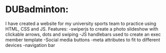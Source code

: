 # DUBadminton:
I have created a website for my university sports team to practice using HTML, CSS and JS.
Features:
-swiperjs to create a photo slideshow with clickable arrows, dots and swiping
-JS handlebars used to create an exec member template
-Social media buttons
-meta attributes to fit to different devices
-navigation bar 

